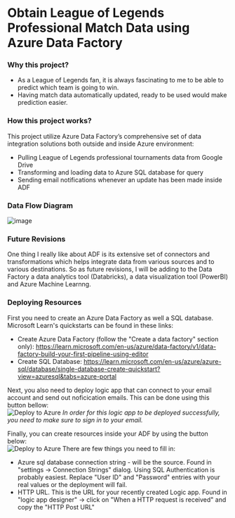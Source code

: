 # Obtain League of Legends Professional Match Data using Azure Data Factory
### Why this project?
* As a League of Legends fan, it is always fascinating to me to be able to predict which team is going to win.
* Having match data automatically updated, ready to be used would make prediction easier.

### How this project works?
This project utilize Azure Data Factory’s comprehensive set of data integration solutions both outside and inside Azure environment:
* Pulling League of Legends professional tournaments data from Google Drive
* Transforming and loading data to Azure SQL database for query
* Sending email notifications whenever an update has been made inside ADF

### Data Flow Diagram
![image](https://github.com/kazerurouni/is4900-project/assets/117042809/e3789d45-e511-4bf5-886f-d0b96155c550)

### Future Revisions
One thing I really like about ADF is its extensive set of connectors and transformations which helps integrate data from various sources and to various destinations. So as future revisions, I will be adding to the Data Factory a data analytics tool (Databricks), a data visualization tool (PowerBI) and Azure Machine Learnng.

### Deploying Resources
First you need to create an Azure Data Factory as well a SQL database. Microsoft Learn's quickstarts can be found in these links: 
* Create Azure Data Factory (follow the "Create a data factory" section only): https://learn.microsoft.com/en-us/azure/data-factory/v1/data-factory-build-your-first-pipeline-using-editor 
* Create SQL Database: https://learn.microsoft.com/en-us/azure/azure-sql/database/single-database-create-quickstart?view=azuresql&tabs=azure-portal

Next, you also need to deploy logic app that can connect to your email account and send out noficication emails. This can be done using this button bellow: <br>
![Deploy to Azure](https://aka.ms/deploytoazurebutton)
*In order for this logic app to be deployed successfully, you need to make sure to sign in to your email.*

Finally, you can create resources inside your ADF by using the button below: <br>
![Deploy to Azure](https://aka.ms/deploytoazurebutton)
There are few things you need to fill in:
  * Azure sql database connection string - will be the source. Found in "settings -> Connection Strings" dialog. Using SQL Authentication is probably easiest. Replace "User ID" and "Password" entries with your real values or the deployment will fail.
  * HTTP URL. This is the URL for your recently created Logic app. Found in "logic app designer" -> click on "When a HTTP request is received" and copy the "HTTP Post URL"
